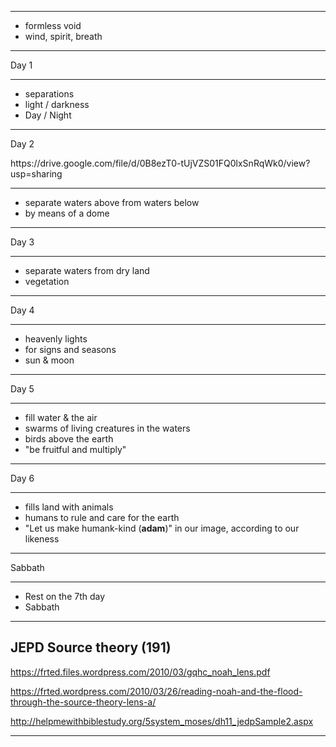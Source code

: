 <section data-background="http://drive.google.com/uc?export=view&id=0B8ezT0-tUjVZel9NNVpHTGZvVmc" data-background-size="1000px">
</section>


---

- formless void
- wind, spirit, breath

---


Day 1
<section data-background="http://drive.google.com/uc?export=view&id=0B8ezT0-tUjVZcW5XcjlYU3R2UTA" data-background-size="1000px">
</section>


---

- separations
- light / darkness
- Day / Night

---

Day 2
<section data-background="http://drive.google.com/uc?export=view&id=0B8ezT0-tUjVZS01FQ0lxSnRqWk0" data-background-size="1000px">
</section>
https://drive.google.com/file/d/0B8ezT0-tUjVZS01FQ0lxSnRqWk0/view?usp=sharing

---

- separate waters above from waters below
- by means of a dome

---

Day 3
<section data-background="http://drive.google.com/uc?export=view&id=0B8ezT0-tUjVZS195UF9XdlpyTEU" data-background-size="1000px">
</section>

---

- separate waters from dry land
- vegetation 

---

Day 4
<section data-background="http://drive.google.com/uc?export=view&id=0B8ezT0-tUjVZbE5rRHpiV1hvQlk" data-background-size="1000px">
</section>

---

- heavenly lights
- for signs and seasons
- sun & moon

---

Day 5
<section data-background="http://drive.google.com/uc?export=view&id=0B8ezT0-tUjVZTDJwZzhyM0l2QnM" data-background-size="1000px">
</section>

---

- fill water & the air
- swarms of living creatures in the waters
- birds above the earth
- "be fruitful and multiply"


---

Day 6
<section data-background="http://drive.google.com/uc?export=view&id=0B8ezT0-tUjVZemZVVHZKeW14eTg" data-background-size="1000px">
</section>

---

- fills land with animals
- humans to rule and care for the earth
- "Let us make humank-kind (**adam**)" in our image, according to our likeness

---

Sabbath
<section data-background="http://drive.google.com/uc?export=view&id=0B8ezT0-tUjVZS3hoXzd1M2dNYzg" data-background-size="1000px">
</section>




---

- Rest on the 7th day
- Sabbath

---

## JEPD Source theory (191)

https://frted.files.wordpress.com/2010/03/gqhc_noah_lens.pdf

https://frted.wordpress.com/2010/03/26/reading-noah-and-the-flood-through-the-source-theory-lens-a/

http://helpmewithbiblestudy.org/5system_moses/dh11_jedpSample2.aspx

---
